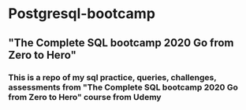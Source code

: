 # Postgresql-bootcamp
## "The Complete SQL bootcamp 2020 Go from Zero to Hero"
### This is a repo of my sql practice, queries, challenges, assessments from "The Complete SQL bootcamp 2020 Go from Zero to Hero" course from Udemy
